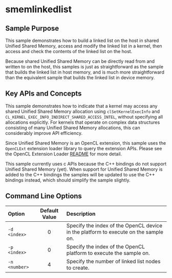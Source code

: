 # smemlinkedlist

## Sample Purpose

This sample demonstrates how to build a linked list on the host in shared Unified Shared Memory, access and modify the linked list in a kernel, then access and check the contents of the linked list on the host.

Because shared Unified Shared Memory can be directly read from and written to on the host, this samples is just as straightforward as the sample that builds the linked list in host memory, and is much more straightforward than the equivalent sample that builds the linked list in device memory.

## Key APIs and Concepts

This sample demonstrates how to indicate that a kernel may access any shared Unified Shared Memory allocation using `clSetKernelExecInfo` and `CL_KERNEL_EXEC_INFO_INDIRECT_SHARED_ACCESS_INTEL`, without specifying all allocations explicitly.
For kernels that operate on complex data structures consisting of many Unified Shared Memory allocations, this can considerably improve API efficiency.

Since Unified Shared Memory is an OpenCL extension, this sample uses the `OpenCLExt` extension loader library to query the extension APIs.
Please see the OpenCL Extension Loader [README](https://github.com/bashbaug/opencl-extension-loader) for more detail.

This sample currently uses c APIs because the C++ bindings do not support Unified Shared Memory (yet).
When support for Unified Shared Memory is added to the C++ bindings the samples will be updated to use the C++ bindings instead, which should simplify the sample slightly.

## Command Line Options

| Option | Default Value | Description |
|:--|:-:|:--|
| `-d <index>` | 0 | Specify the index of the OpenCL device in the platform to execute on the sample on.
| `-p <index>` | 0 | Specify the index of the OpenCL platform to execute the sample on.
| `-n <number>` | 4 | Specify the number of linked list nodes to create.
